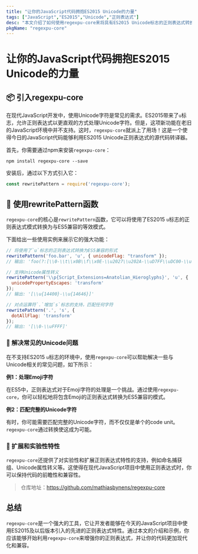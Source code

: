 ```yaml
---
title: "让你的JavaScript代码拥抱ES2015 Unicode的力量"
tags: ["JavaScript","ES2015","Unicode","正则表达式"]
desc: "本文介绍了如何使用regexpu-core来将具有ES2015 Unicode标志的正则表达式转换为与ES5兼容的版本，从而在今天的JavaScript环境中使用先进的正则表达式功能。"
pkgName: "regexpu-core"
---
```


# 让你的JavaScript代码拥抱ES2015 Unicode的力量

## 📦 引入regexpu-core

在现代JavaScript开发中，使用Unicode字符是常见的需求。ES2015带来了`u`标志，允许正则表达式以更直观的方式处理Unicode字符。但是，这项新功能在老旧的JavaScript环境中并不支持。这时，`regexpu-core`就派上了用场！这是一个使得今日的JavaScript代码能够利用ES2015 Unicode正则表达式的源代码转译器。

首先，你需要通过npm来安装`regexpu-core`：

```shell
npm install regexpu-core --save
```

安装后，通过以下方式引入它：

```javascript
const rewritePattern = require('regexpu-core');
```

## 🚀 使用rewritePattern函数

`regexpu-core`的核心是`rewritePattern`函数，它可以将使用了ES2015 `u`标志的正则表达式模式转换为与ES5兼容的等效模式。

下面给出一些使用实例来展示它的强大功能：

```javascript
// 将使用了`u`标志的正则表达式转换为ES5兼容的形式
rewritePattern('foo.bar', 'u', { unicodeFlag: "transform" });
// 输出: 'foo(?:[\\0-\\t\\x0B\\f\\x0E-\\u2027\\u202A-\\uD7FF\\uDC00-\\uFFFF]|[\\uD800-\\uDBFF][\\uDC00-\\uDFFF]|[\\uD800-\\uDBFF])bar'

// 支持Unicode属性转义
rewritePattern('\\p{Script_Extensions=Anatolian_Hieroglyphs}', 'u', {
  unicodePropertyEscapes: 'transform'
});
// 输出: '[\\u{14400}-\\u{14646}]'

// 对点运算符`.`增加`s`标志的支持，匹配任何字符
rewritePattern('.', 's', {
  dotAllFlag: 'transform'
});
// 输出: '[\\0-\\uFFFF]'
```

### 🎯 解决常见的Unicode问题

在不支持ES2015 `u`标志的环境中，使用`regexpu-core`可以帮助解决一些与Unicode相关的常见问题，如下所示：

**例1：处理Emoji字符**

在ES5中，正则表达式对于Emoji字符的处理是一个挑战。通过使用`regexpu-core`，你可以轻松地将包含Emoji的正则表达式转换为ES5兼容的模式。

**例2：匹配完整的Unicode字符**

有时，你可能需要匹配完整的Unicode字符，而不仅仅是单个的code unit。`regexpu-core`通过转换使这成为可能。

### 🧰 扩展和实验性特性

`regexpu-core`还提供了对实验性和扩展正则表达式特性的支持，例如命名捕获组、Unicode属性转义等。这使得在现代JavaScript项目中使用正则表达式时，你可以保持代码的前瞻性和兼容性。

> 仓库地址：https://github.com/mathiasbynens/regexpu-core

## 总结

`regexpu-core`是一个强大的工具，它让开发者能够在今天的JavaScript项目中使用ES2015及以后版本引入的先进的正则表达式特性。通过本文的介绍和示例，你应该能够开始利用`regexpu-core`来增强你的正则表达式，并让你的代码更加现代化和兼容。
